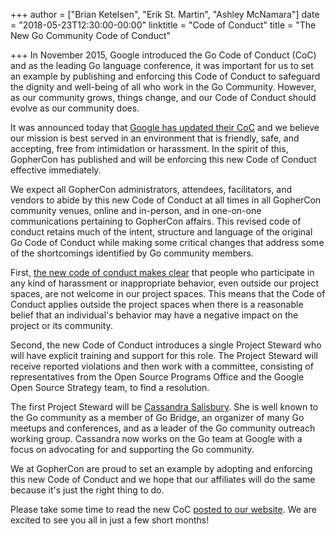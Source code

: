 +++
author = ["Brian Ketelsen", "Erik St. Martin", "Ashley McNamara"]
date = "2018-05-23T12:30:00-00:00"
linktitle = "Code of Conduct"
title = "The New Go Community Code of Conduct"

+++
In November 2015, Google introduced the Go Code of Conduct (CoC) and as the leading Go language conference, it was important for us to set an example by publishing and enforcing this Code of Conduct to safeguard the dignity and well-being of all who work in the Go Community. However, as our community grows, things change, and our Code of Conduct should evolve as our community does.

It was announced today that [Google has updated their CoC](https://blog.golang.org/conduct-2018) and we believe our mission is best served in an environment that is friendly, safe, and accepting, free from intimidation or harassment. In the spirit of this, GopherCon has published and will be enforcing this new Code of Conduct effective immediately.

We expect all GopherCon administrators, attendees, facilitators, and vendors to abide by this new Code of Conduct at all times in all GopherCon community venues, online and in-person, and in one-on-one communications pertaining to GopherCon affairs.
This revised code of conduct retains much of the intent, structure and language of the original Go Code of Conduct while making some critical changes that address some of the shortcomings identified by Go community members.

First, [the new code of conduct makes clear](https://golang.org/conduct/#scope) that people who participate in any kind of harassment or inappropriate behavior, even outside our project spaces, are not welcome in our project spaces. This means that the Code of Conduct applies outside the project spaces when there is a reasonable belief that an individual's behavior may have a negative impact on the project or its community.

Second, the new Code of Conduct introduces a single Project Steward who will have explicit training and support for this role. The Project Steward will receive reported violations and then work with a committee, consisting of representatives from the Open Source Programs Office and the Google Open Source Strategy team, to find a resolution.

The first Project Steward will be [Cassandra Salisbury](https://twitter.com/cassandraoid). She is well known to the Go community as a member of Go Bridge, an organizer of many Go meetups and conferences, and as a leader of the Go community outreach working group. Cassandra now works on the Go team at Google with a focus on advocating for and supporting the Go community.

We at GopherCon are proud to set an example by adopting and enforcing this new Code of Conduct and we hope that our affiliates will do the same because it's just the right thing to do.

Please take some time to read the new CoC [posted to our website](https://www.gophercon.com/page/1325144/code-of-conduct). We are excited to see you all in just a few short months!
